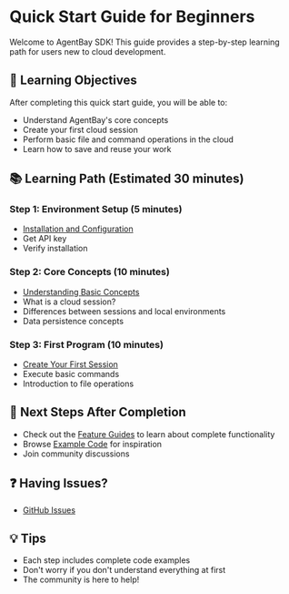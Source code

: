 # Quick Start Guide for Beginners

Welcome to AgentBay SDK! This guide provides a step-by-step learning path for users new to cloud development.

## 🎯 Learning Objectives

After completing this quick start guide, you will be able to:
- Understand AgentBay's core concepts
- Create your first cloud session
- Perform basic file and command operations in the cloud
- Learn how to save and reuse your work

## 📚 Learning Path (Estimated 30 minutes)

### Step 1: Environment Setup (5 minutes)
- [Installation and Configuration](installation.md)
- Get API key
- Verify installation

### Step 2: Core Concepts (10 minutes)
- [Understanding Basic Concepts](basic-concepts.md)
- What is a cloud session?
- Differences between sessions and local environments
- Data persistence concepts

### Step 3: First Program (10 minutes)
- [Create Your First Session](first-session.md)
- Execute basic commands
- Introduction to file operations


## 🚀 Next Steps After Completion

- Check out the [Feature Guides](../guides/README.md) to learn about complete functionality
- Browse [Example Code](../guides/browser-extensions.md) for inspiration
- Join community discussions

## ❓ Having Issues?

- [GitHub Issues](https://github.com/aliyun/wuying-agentbay-sdk/issues)

## 💡 Tips

- Each step includes complete code examples
- Don't worry if you don't understand everything at first
- The community is here to help!
